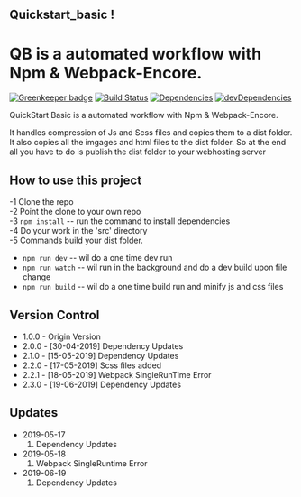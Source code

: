 ## Quickstart_basic !

# QB is a automated workflow with Npm & Webpack-Encore.

[![Greenkeeper badge][greenkeeper-image]][greenkeeper-url] [![Build Status][travis-image]][travis-url] [![Dependencies][dep-image]][dep-url] [![devDependencies][devdep-image]][devdep-url]

QuickStart Basic is a automated workflow with Npm & Webpack-Encore.

It handles compression of Js and Scss files and copies them to a dist folder. It also copies all the imgages and html files to the dist folder. So at the end all you have to do is publish the dist folder to your webhosting server

## How to use this project

-1 Clone the repo  
-2 Point the clone to your own repo  
-3 `npm install` -- run the command to install dependencies  
-4 Do your work in the 'src' directory  
-5 Commands build your dist folder.

- `npm run dev` -- wil do a one time dev run
- `npm run watch` -- wil run in the background and do a dev build upon file change
- `npm run build` -- wil do a one time build run and minify js and css files

[greenkeeper-url]: https://greenkeeper.io/
[greenkeeper-image]: https://badges.greenkeeper.io/scQuickstart/Quickstart_Core.svg?style=flat-square
[travis-url]: https://travis-ci.org/ScorpioCoding/Quickstart_basic
[travis-image]: https://travis-ci.org/ScorpioCoding/Quickstart_basic.svg?branch=master
[dep-url]: https://david-dm.org/ScorpioCoding/Quickstart_basic
[dep-image]: https://david-dm.org/ScorpioCoding/Quickstart_basic/status.svg?style=flat
[devdep-url]: https://david-dm.org/ScorpioCoding/Quickstart_basic?type=dev
[devdep-image]: https://david-dm.org/ScorpioCoding/Quickstart_basic/dev-status.svg?style=flat

## Version Control

- 1.0.0 - Origin Version
- 2.0.0 - [30-04-2019] Dependency Updates
- 2.1.0 - [15-05-2019] Dependency Updates
- 2.2.0 - [17-05-2019] Scss files added
- 2.2.1 - [18-05-2019] Webpack SingleRunTime Error
- 2.3.0 - [19-06-2019] Dependency Updates

## Updates

- 2019-05-17
  1. Dependency Updates
- 2019-05-18
  1.  Webpack SingleRuntime Error
- 2019-06-19
  1. Dependency Updates

